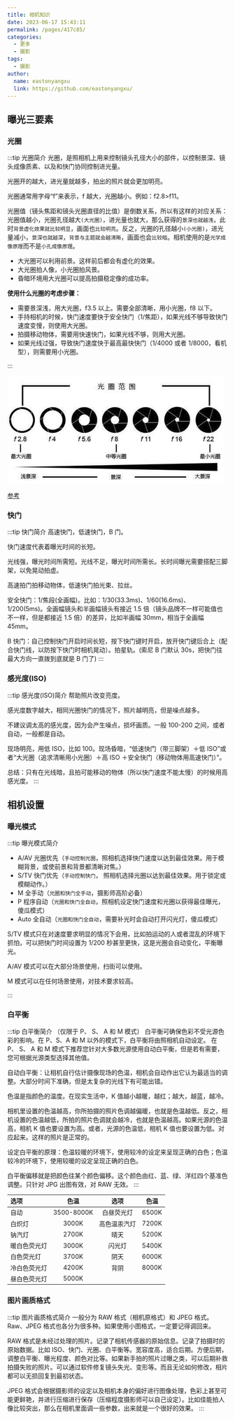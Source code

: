 ```yaml
---
title: 相机知识
date: 2023-06-17 15:43:11
permalink: /pages/417c85/
categories:
  - 更多
  - 摄影
tags:
  - 摄影
author:
  name: eastonyangxu
  link: https://github.com/eastonyangxu/
---
```


## 曝光三要素

### 光圈

:::tip 光圈简介
光圈，是照相机上用来控制镜头孔径大小的部件，以控制景深、镜头成像质素、以及和快门协同控制进光量。

光圈开的越大，进光量就越多，拍出的照片就会更加明亮。

光圈通常用字母“f”来表示，f 越大，光圈越小。例如：f2.8>f11。

光圈值（镜头焦距和镜头光圈直径的比值）是倒数关系，所以有这样的对应关系：光圈值越小，光圈孔径越大`(大光圈)`，进光量也就大，那么获得的`景深也就越浅`，此时`背景虚化效果就比较明显`，画面也`比较明亮`。反之，光圈的孔径越小`(小光圈)`，进光量减小，`景深也就越深`，`背景与主题就会越清晰`，画面也会`比较暗`。相机使用的是`光学成像原理`而不是`小孔成像原理`。

- 大光圈可以利用前景。这样前后都会有虚化的效果。
- 大光圈拍人像，小光圈拍风景。
- 昏暗环境用大光圈可以提高拍摄稳定像的成功率。

**使用什么光圈的考虑步骤：**

- 需要景深浅，用大光圈，f3.5 以上。需要全部清晰，用小光圈，f8 以下。
- 手持相机的时候，快门速度要快于安全快门（1/焦距），如果光线不够导致快门速度变慢，则使用大光圈。
- 拍摄移动物体，需要用快速快门，如果光线不够，则用大光圈。
- 如果光线过强，导致快门速度快于最高最快快门（1/4000 或者 1/8000，看机型），则需要用小光圈。

:::

![](/photo/光圈范围.jpg)

[参考](https://www.sheying5.com/sheyingjichu/693.html)

### 快门

:::tip 快门简介
高速快门，低速快门，B 门。

快门速度代表着曝光时间的长短。

光线强，曝光时间所需短。光线不足，曝光时间所需长。长时间曝光需要搭配三脚架，以免晃动拍虚。

高速拍门拍移动物体，低速快门拍光束、拉丝。

安全快门：1/焦段(全画幅)。比如：1/30(33.3ms)、1/60(16.6ms)、1/200(5ms)。全画幅镜头和半画幅镜头有接近 1.5 倍（镜头品牌不一样可能值也不一样，但是都接近 1.5 倍）的差异，比如半画幅 30mm，相当于全画幅 45mm。

B 快门：自己控制快门开启时间长短，按下快门键时开启，放开快门键后合上（配合快门线，以防按下快门时相机晃动）。拍星轨。(索尼 B 门默认 30s，把快门往最大方向一直拨到底就是 B 门了)
:::

### 感光度(ISO)

:::tip 感光度(ISO)简介
帮助照片改变亮度。

感光度数字越大，相同光圈快门的情况下，照片越明亮，但是噪点越多。

不建议调太高的感光度，因为会产生噪点，损坏画质。一般 100-200 之间，或者自动，一般都是自动。

现场明亮，用低 ISO，比如 100。现场昏暗，“低速快门（带三脚架）＋低 ISO”或者“大光圈（追求清晰用小光圈）＋高 ISO ＋安全快门（移动物体用高速快门）”。

总结：只有在光线暗，且拍可能移动的物体（所以快门速度不能太慢）的时候用高感光度。
:::

## 相机设置

### 曝光模式

:::tip 曝光模式简介

- A/AV 光圈优先（`手动控制光圈`，照相机选择快门速度以达到最佳效果。用于模糊背景，或使前景和背景都清晰对焦。）
- S/TV 快门优先（`手动控制快门`， 照相机选择光圈以达到最佳效果。用于锁定或模糊动作。）
- M 全手动（`光圈和快门全手动`，摄影师高阶必备）
- P 程序自动（`光圈和快门全自动`，照相机设定快门速度和光圈以获得最佳曝光，傻瓜模式）
- Auto 全自动（`光圈和快门全自动`，需要补光时会自动打开闪光灯，傻瓜模式）

S/TV 模式只在对速度要求明显的情况下会用，比如拍运动的人或者混乱的环境下抓怕，可以把快门时间设置为 1/200 秒甚至更快，这是光圈会自动变化，平衡曝光。

A/AV 模式可以在大部分场景使用，扫街可以使用。

M 模式可以在任何场景使用，对技术要求较高。

:::

### 白平衡

:::tip 白平衡简介
（仅限于 P、 S、 A 和 M 模式） 白平衡可确保色彩不受光源色彩的影响。在 P、S、A 和 M 以外的模式下，白平衡将由照相机自动设定。
在 P、 S、 A 和 M 模式下推荐您针对大多数光源使用自动白平衡，但是若有需要，您可根据光源类型选择其他值。

自动白平衡：让相机自行估计摄像现场的色温，相机会自动作出它认为最适当的调整。大部分时间下准确，但是太复杂的光线下有可能出错。

色温是指颜色的温度。在现实生活中，K 值越小越暖，越红；越大，越蓝，越冷。

相机里设置的色温越高，你所拍摄的照片色调越偏暖，也就是色温越低。反之，相机设置的色温越低，所拍的照片色调就会越冷，也就是色温越高。如果光源的色温高，相机 K 值也要设置为高。或者，光源的色温低，相机 K 值也要设置为低。对应起来。这样的照片是正常的。

设定白平衡的原理：色温较暖的环境下，使用较冷的设定来呈现正确的白色；色温较冷的环境下，使用较暖的设定呈现正确的白色。

白平衡偏移就是把颜色往某个颜色偏移。这个颜色由红、蓝、绿、洋红四个基准色调整。只针对 JPG 出图有效，对 RAW 无效。
:::

| 选项         |    色温    |     选项     | 色温  |
| :----------- | :--------: | :----------: | :---: |
| 自动         | 3500-8000K |  白昼荧光灯  | 6500K |
| 白炽灯       |   3000K    | 高色温汞汽灯 | 7200K |
| 钠汽灯       |   2700K    |     晴天     | 5200K |
| 暖白色荧光灯 |   3000K    |    闪光灯    | 5400K |
| 白色荧光灯   |   3700K    |     阴天     | 6000K |
| 冷白色荧光灯 |   4200K    |     背阴     | 8000K |
| 昼白色荧光灯 |   5000K    |              |       |

### 图片画质格式

:::tip 图片画质格式简介
一般分为 RAW 格式（相机原格式）和 JPEG 格式。Raw、JPEG 格式也各分为很多种。如果使用小图格式，一定要记得调回来。

RAW 格式是未经过处理的照片。记录了相机传感器的原始信息。记录了拍摄时的原始数据。比如 ISO、快门、光圈、白平衡等。宽容度高，适合后期。方便后期，调整白平衡、曝光程度、颜色对比等。如果新手拍的照片过曝之类，可以后期补救拍摄失败的照片。可以通过软件修复镜头失光、变形等。而且无论如何修改，相片都可以无损回复到最初状态。

JPEG 格式会根据摄影师的设定以及相机本身的偏好进行图像处理，色彩上甚至可能更鲜艳，并进行压缩进行保存（压缩程度摄影师可以自己设定）。比如佳能拍人像比较突出，那么在相机里面调一些参数，出来就是一个很好的效果。
:::
